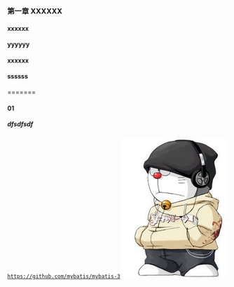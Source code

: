 ### 第一章 XXXXXX
 #### xxxxxx
 #### yyyyyy
 #### xxxxxx
 #### ssssss
=======
#### 01
##### dfsdfsdf
[`https://github.com/mybatis/mybatis-3`](https://github.com/mybatis/mybatis-3)
![](../_media/logo1.jpg)
